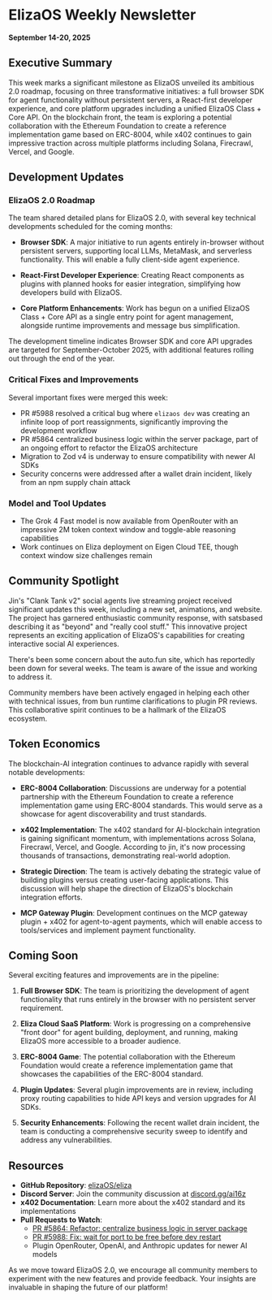 # ElizaOS Weekly Newsletter
**September 14-20, 2025**

## Executive Summary

This week marks a significant milestone as ElizaOS unveiled its ambitious 2.0 roadmap, focusing on three transformative initiatives: a full browser SDK for agent functionality without persistent servers, a React-first developer experience, and core platform upgrades including a unified ElizaOS Class + Core API. On the blockchain front, the team is exploring a potential collaboration with the Ethereum Foundation to create a reference implementation game based on ERC-8004, while x402 continues to gain impressive traction across multiple platforms including Solana, Firecrawl, Vercel, and Google.

## Development Updates

### ElizaOS 2.0 Roadmap

The team shared detailed plans for ElizaOS 2.0, with several key technical developments scheduled for the coming months:

- **Browser SDK**: A major initiative to run agents entirely in-browser without persistent servers, supporting local LLMs, MetaMask, and serverless functionality. This will enable a fully client-side agent experience.

- **React-First Developer Experience**: Creating React components as plugins with planned hooks for easier integration, simplifying how developers build with ElizaOS.

- **Core Platform Enhancements**: Work has begun on a unified ElizaOS Class + Core API as a single entry point for agent management, alongside runtime improvements and message bus simplification.

The development timeline indicates Browser SDK and core API upgrades are targeted for September-October 2025, with additional features rolling out through the end of the year.

### Critical Fixes and Improvements

Several important fixes were merged this week:

- PR #5988 resolved a critical bug where `elizaos dev` was creating an infinite loop of port reassignments, significantly improving the development workflow
- PR #5864 centralized business logic within the server package, part of an ongoing effort to refactor the ElizaOS architecture
- Migration to Zod v4 is underway to ensure compatibility with newer AI SDKs
- Security concerns were addressed after a wallet drain incident, likely from an npm supply chain attack

### Model and Tool Updates

- The Grok 4 Fast model is now available from OpenRouter with an impressive 2M token context window and toggle-able reasoning capabilities
- Work continues on Eliza deployment on Eigen Cloud TEE, though context window size challenges remain

## Community Spotlight

Jin's "Clank Tank v2" social agents live streaming project received significant updates this week, including a new set, animations, and website. The project has garnered enthusiastic community response, with satsbased describing it as "beyond" and "really cool stuff." This innovative project represents an exciting application of ElizaOS's capabilities for creating interactive social AI experiences.

There's been some concern about the auto.fun site, which has reportedly been down for several weeks. The team is aware of the issue and working to address it.

Community members have been actively engaged in helping each other with technical issues, from bun runtime clarifications to plugin PR reviews. This collaborative spirit continues to be a hallmark of the ElizaOS ecosystem.

## Token Economics

The blockchain-AI integration continues to advance rapidly with several notable developments:

- **ERC-8004 Collaboration**: Discussions are underway for a potential partnership with the Ethereum Foundation to create a reference implementation game using ERC-8004 standards. This would serve as a showcase for agent discoverability and trust standards.

- **x402 Implementation**: The x402 standard for AI-blockchain integration is gaining significant momentum, with implementations across Solana, Firecrawl, Vercel, and Google. According to jin, it's now processing thousands of transactions, demonstrating real-world adoption.

- **Strategic Direction**: The team is actively debating the strategic value of building plugins versus creating user-facing applications. This discussion will help shape the direction of ElizaOS's blockchain integration efforts.

- **MCP Gateway Plugin**: Development continues on the MCP gateway plugin + x402 for agent-to-agent payments, which will enable access to tools/services and implement payment functionality.

## Coming Soon

Several exciting features and improvements are in the pipeline:

1. **Full Browser SDK**: The team is prioritizing the development of agent functionality that runs entirely in the browser with no persistent server requirement.

2. **Eliza Cloud SaaS Platform**: Work is progressing on a comprehensive "front door" for agent building, deployment, and running, making ElizaOS more accessible to a broader audience.

3. **ERC-8004 Game**: The potential collaboration with the Ethereum Foundation would create a reference implementation game that showcases the capabilities of the ERC-8004 standard.

4. **Plugin Updates**: Several plugin improvements are in review, including proxy routing capabilities to hide API keys and version upgrades for AI SDKs.

5. **Security Enhancements**: Following the recent wallet drain incident, the team is conducting a comprehensive security sweep to identify and address any vulnerabilities.

## Resources

- **GitHub Repository**: [elizaOS/eliza](https://github.com/elizaOS/eliza)
- **Discord Server**: Join the community discussion at [discord.gg/ai16z](https://discord.gg/ai16z)
- **x402 Documentation**: Learn more about the x402 standard and its implementations
- **Pull Requests to Watch**:
  - [PR #5864: Refactor: centralize business logic in server package](https://github.com/elizaOS/eliza/pull/5864)
  - [PR #5988: Fix: wait for port to be free before dev restart](https://github.com/elizaOS/eliza/pull/5988)
  - Plugin OpenRouter, OpenAI, and Anthropic updates for newer AI models

As we move toward ElizaOS 2.0, we encourage all community members to experiment with the new features and provide feedback. Your insights are invaluable in shaping the future of our platform!